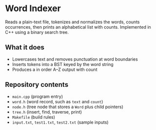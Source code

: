 # Word Indexer

Reads a plain-text file, tokenizes and normalizes the words, counts occurrences, then prints an alphabetical list with counts. Implemented in C++ using a binary search tree.

## What it does
- Lowercases text and removes punctuation at word boundaries
- Inserts tokens into a BST keyed by the word string
- Produces a in order A–Z output with count

## Repository contents
- `main.cpp`  (program entry)
- `word.h`    (word record, such as `text` and `count`)
- `node.h`    (tree node that stores a `Word` plus child pointers)
- `tree.h`    (insert, find, traverse, print)
- `Makefile`  (build rules)
- `input.txt`, `test1.txt`, `test2.txt`  (sample inputs)
